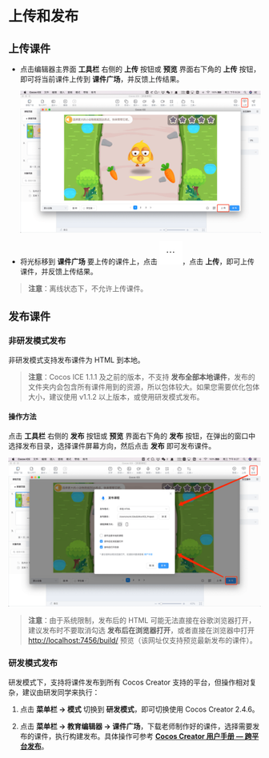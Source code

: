 # 上传和发布

## 上传课件

- 点击编辑器主界面 **工具栏** 右侧的 **上传** 按钮或 **预览** 界面右下角的 **上传** 按钮，即可将当前课件上传到 **课件广场**，并反馈上传结果。

    ![预览按钮](img/preview-button.png)

- 将光标移到 **课件广场** 要上传的课件上，点击 ![更多](../img/lesson_more.png)，点击 **上传**，即可上传课件，并反馈上传结果。

> **注意**：离线状态下，不允许上传课件。

## 发布课件

### 非研发模式发布

非研发模式支持发布课件为 HTML 到本地。

> **注意**：Cocos ICE 1.1.1 及之前的版本，不支持 **发布全部本地课件**，发布的文件夹内会包含所有课件用到的资源，所以包体较大。如果您需要优化包体大小，建议使用 v1.1.2 以上版本，或使用研发模式发布。

#### 操作方法

点击 **工具栏** 右侧的 **发布** 按钮或 **预览** 界面右下角的 **发布** 按钮，在弹出的窗口中选择发布目录，选择课件屏幕方向，然后点击 **发布** 即可发布课件。

![发布](img/publish.png)

> **注意**：由于系统限制，发布后的 HTML 可能无法直接在谷歌浏览器打开，建议发布时不要取消勾选 **发布后在浏览器打开**，或者直接在浏览器中打开 <http://localhost:7456/build/> 预览（该网址仅支持预览最新发布的课件）。

### 研发模式发布

研发模式下，支持将课件发布到所有 Cocos Creator 支持的平台，但操作相对复杂，建议由研发同学来执行：

1. 点击 **菜单栏 -> 模式** 切换到 **研发模式**，即可切换使用 Cocos Creator 2.4.6。

2. 点击 **菜单栏 -> 教育编辑器 -> 课件广场**，下载老师制作好的课件，选择需要发布的课件，执行构建发布。具体操作可参考 [**Cocos Creator 用户手册 — 跨平台发布**](https://docs.cocos.com/creator/2.4/manual/zh/publish/)。
